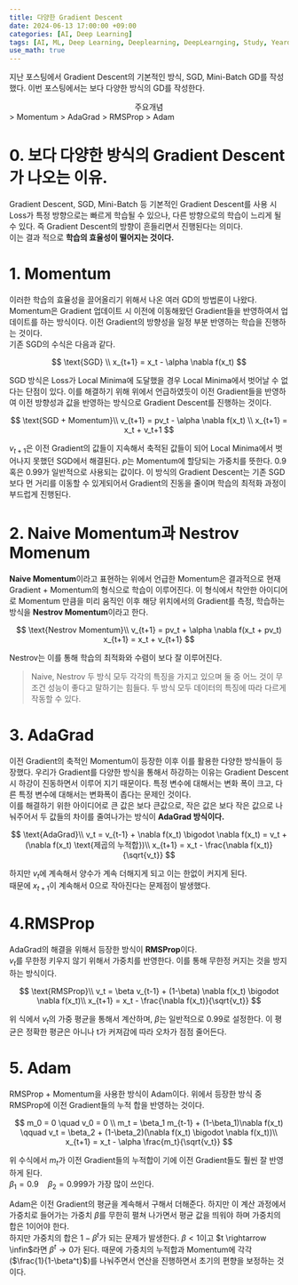 ```yaml
---
title: 다양한 Gradient Descent
date: 2024-06-13 17:00:00 +09:00
categories: [AI, Deep Learning]
tags: [AI, ML, Deep Learning, Deeplearning, DeepLearnging, Study, Yeardream, Gradient Descent, Momentum, AdaGrad, RMSProp, Adam]		# TAG는 반드시 소문자로 이루어져야함!
use_math: true
---
```

지난 포스팅에서 Gradient Descent의 기본적인 방식, SGD, Mini-Batch GD를 작성했다.
이번 포스팅에서는 보다 다양한 방식의 GD를 작성한다.

<div align=center>
    주요개념
</div>
> Momentum   
> AdaGrad   
> RMSProp   
> Adam

# 0. 보다 다양한 방식의 Gradient Descent가 나오는 이유.
Gradient Descent, SGD, Mini-Batch 등 기본적인 Gradient Descent를 사용 시 Loss가 특정 방향으로는 빠르게 학습될 수 있으나, 다른 방향으로의 학습이 느리게 될 수 있다. 즉 Gradient Descent의 방향이 흔들리면서 진행된다는 의미다. <br>
이는 결과 적으로 **학습의 효율성이 떨어지는 것이다.**

# 1. Momentum
이러한 학습의 효율성을 끌어올리기 위해서 나온 여러 GD의 방법론이 나왔다.   
Momentum은 Gradient 업데이트 시 이전에 이동해왔던 Gradient들을 반영하여서 업데이트를 하는 방식이다. 이전 Gradient의 방향성을 일정 부분 반영하는 학습을 진행하는 것이다.   
기존 SGD의 수식은 다음과 같다.

$$
\text{SGD} \\
x_{t+1} = x_t - \alpha \nabla f(x_t)
$$

SGD 방식은 Loss가 Local Minima에 도달했을 경우 Local Minima에서 벗어날 수 없다는 단점이 있다. 이를 해결하기 위해 위에서 언급하였듯이 이전 Gradient들을 반영하여 이전 방향성과 값을 반영하는 방식으로 Gradient Descent를 진행하는 것이다.   

$$
\text{SGD + Momentum}\\
v_{t+1} = pv_t - \alpha \nabla f(x_t) \\
x_{t+1} = x_t + v_t+1
$$

$v_{t+1}$은 이전 Gradient의 값들이 지속해서 축적된 값들이 되어 Local Minima에서 벗어나지 못했던 SGD에서 해결된다. $p$는 Momentum에 할당되는 가중치를 뜻한다. 0.9 혹은 0.99가 일반적으로 사용되는 값이다.
이 방식의 Gradient Descent는 기존 SGD보다 먼 거리를 이동할 수 있게되어서 Gradient의 진동을 줄이며 학습의 최적화 과정이 부드럽게 진행된다.

# 2. Naive Momentum과 Nestrov Momenum
**Naive Momentum**이라고 표현하는 위에서 언급한 Momentum은 결과적으로 현재 Gradient + Momentum의 형식으로 학습이 이루어진다. 이 형식에서 착안한 아이디어로 Momentum 만큼을 미리 움직인 이후 해당 위치에서의 Gradient를 측정, 학습하는 방식을 **Nestrov Momentum**이라고 한다.

$$
\text{Nestrov Momentum}\\
v_{t+1} = pv_t + \alpha \nabla f(x_t + pv_t)
x_{t+1} = x_t + v_{t+1}
$$

Nestrov는 이를 통해 학습의 최적화와 수렴이 보다 잘 이루어진다.


>Naive, Nestrov 두 방식 모두 각각의 특징을 가지고 있으며 둘 중 어느 것이 무조건 성능이 좋다고 말하기는 힘들다. 두 방식 모두 데이터의 특징에 따라 다르게 작동할 수 있다.

# 3. AdaGrad

이전 Gradient의 축적인 Momentum이 등장한 이후 이를 활용한 다양한 방식들이 등장했다.
우리가 Gradient를 다양한 방식을 통해서 하강하는 이유는 Gradient Descent 시 하강이 진동하면서 이루어 지기 때문이다.   특정 변수에 대해서는 변화 폭이 크고, 다른 특정 변수에 대해서는 변화폭이 좁다는 문제인 것이다.   
이를 해결하기 위한 아이디어로 큰 값은 보다 큰값으로, 작은 값은 보다 작은 값으로 나눠주어서 두 값들의 차이를 줄여나가는 방식이 **AdaGrad 방식이다.**   

$$
\text{AdaGrad}\\
v_t = v_{t-1} + \nabla f(x_t) \bigodot \nabla f(x_t) = v_t + (\nabla f(x_t) \text{제곱의 누적합})\\
x_{t+1} = x_t - \frac{\nabla f(x_t)}{\sqrt{v_t}}
$$

하지만 $v_t$에 계속해서 양수가 계속 더해지게 되고 이는 한없이 커지게 된다.   
때문에 $x_{t+1}$이 계속해서 0으로 작아진다는 문제점이 발생했다.

# 4.RMSProp
AdaGrad의 해결을 위해서 등장한 방식이 **RMSProp**이다.   
$v_t$를 무한정 키우지 않기 위해서 가중치를 반영한다. 이를 통해 무한정 커지는 것을 방지하는 방식이다.

$$
\text{RMSProp}\\
v_t = \beta v_{t-1} + (1-\beta) \nabla f(x_t) \bigodot \nabla f(x_t)\\
x_{t+1} = x_t - \frac{\nabla f(x_t)}{\sqrt{v_t}}
$$

위 식에서 $v_t$의 가중 평균을 통해서 계산하며, $\beta$는 일반적으로 0.99로 설정한다.   이 평균은 정확한 평균은 아니나 t가 커져감에 따라 오차가 점점 줄어든다.


# 5. Adam
RMSProp + Momentum을 사용한 방식이 Adam이다.  위에서 등장한 방식 중 RMSProp에 이전 Gradient들의 누적 합을 반영하는 것이다.

$$
m_0 = 0 \quad v_0 = 0 \\
m_t = \beta_1 m_{t-1} + (1-\beta_1)\nabla f(x_t) \qquad
v_t = \beta_2 + (1-\beta_2)(\nabla f(x_t) \bigodot \nabla f(x_t))\\
x_{t+1} = x_t - \alpha \frac{m_t}{\sqrt{v_t}}
$$

위 수식에서 $m_t$가 이전 Gradient들의 누적합이 기에 이전 Gradient들도 훨씬 잘 반영하게 된다.   
$\beta_1 = 0.9 \quad \beta_2 = 0.999$가 가장 많이 쓰인다.

Adam은 이전 Gradient의 평균을 계속해서 구해서 더해준다. 하지만 이 계산 과정에서 가중치로 들어가는 가중치 $\beta$를 무한히 펼쳐 나가면서 평균 값을 띄워야 하며  가중치의 합은 1이어야 한다.   
하지만 가중치의 합은 $1-\beta^t$가 되는 문제가 발생한다.   $\beta < 1$이고 $t \rightarrow \infin$라면  $\beta^t \rightarrow 0$가 된다. 때문에 가중치의 누적합과 Momentum에 각각 ($\frac{1}{1-\beta^t}$)를 나눠주면서 연산을 진행하면서 초기의 편향을 보정하는 것이다.
